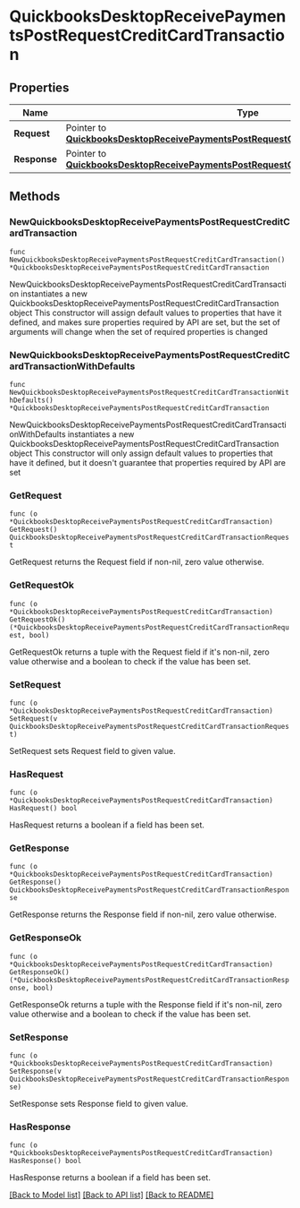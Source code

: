 # QuickbooksDesktopReceivePaymentsPostRequestCreditCardTransaction

## Properties

Name | Type | Description | Notes
------------ | ------------- | ------------- | -------------
**Request** | Pointer to [**QuickbooksDesktopReceivePaymentsPostRequestCreditCardTransactionRequest**](QuickbooksDesktopReceivePaymentsPostRequestCreditCardTransactionRequest.md) |  | [optional] 
**Response** | Pointer to [**QuickbooksDesktopReceivePaymentsPostRequestCreditCardTransactionResponse**](QuickbooksDesktopReceivePaymentsPostRequestCreditCardTransactionResponse.md) |  | [optional] 

## Methods

### NewQuickbooksDesktopReceivePaymentsPostRequestCreditCardTransaction

`func NewQuickbooksDesktopReceivePaymentsPostRequestCreditCardTransaction() *QuickbooksDesktopReceivePaymentsPostRequestCreditCardTransaction`

NewQuickbooksDesktopReceivePaymentsPostRequestCreditCardTransaction instantiates a new QuickbooksDesktopReceivePaymentsPostRequestCreditCardTransaction object
This constructor will assign default values to properties that have it defined,
and makes sure properties required by API are set, but the set of arguments
will change when the set of required properties is changed

### NewQuickbooksDesktopReceivePaymentsPostRequestCreditCardTransactionWithDefaults

`func NewQuickbooksDesktopReceivePaymentsPostRequestCreditCardTransactionWithDefaults() *QuickbooksDesktopReceivePaymentsPostRequestCreditCardTransaction`

NewQuickbooksDesktopReceivePaymentsPostRequestCreditCardTransactionWithDefaults instantiates a new QuickbooksDesktopReceivePaymentsPostRequestCreditCardTransaction object
This constructor will only assign default values to properties that have it defined,
but it doesn't guarantee that properties required by API are set

### GetRequest

`func (o *QuickbooksDesktopReceivePaymentsPostRequestCreditCardTransaction) GetRequest() QuickbooksDesktopReceivePaymentsPostRequestCreditCardTransactionRequest`

GetRequest returns the Request field if non-nil, zero value otherwise.

### GetRequestOk

`func (o *QuickbooksDesktopReceivePaymentsPostRequestCreditCardTransaction) GetRequestOk() (*QuickbooksDesktopReceivePaymentsPostRequestCreditCardTransactionRequest, bool)`

GetRequestOk returns a tuple with the Request field if it's non-nil, zero value otherwise
and a boolean to check if the value has been set.

### SetRequest

`func (o *QuickbooksDesktopReceivePaymentsPostRequestCreditCardTransaction) SetRequest(v QuickbooksDesktopReceivePaymentsPostRequestCreditCardTransactionRequest)`

SetRequest sets Request field to given value.

### HasRequest

`func (o *QuickbooksDesktopReceivePaymentsPostRequestCreditCardTransaction) HasRequest() bool`

HasRequest returns a boolean if a field has been set.

### GetResponse

`func (o *QuickbooksDesktopReceivePaymentsPostRequestCreditCardTransaction) GetResponse() QuickbooksDesktopReceivePaymentsPostRequestCreditCardTransactionResponse`

GetResponse returns the Response field if non-nil, zero value otherwise.

### GetResponseOk

`func (o *QuickbooksDesktopReceivePaymentsPostRequestCreditCardTransaction) GetResponseOk() (*QuickbooksDesktopReceivePaymentsPostRequestCreditCardTransactionResponse, bool)`

GetResponseOk returns a tuple with the Response field if it's non-nil, zero value otherwise
and a boolean to check if the value has been set.

### SetResponse

`func (o *QuickbooksDesktopReceivePaymentsPostRequestCreditCardTransaction) SetResponse(v QuickbooksDesktopReceivePaymentsPostRequestCreditCardTransactionResponse)`

SetResponse sets Response field to given value.

### HasResponse

`func (o *QuickbooksDesktopReceivePaymentsPostRequestCreditCardTransaction) HasResponse() bool`

HasResponse returns a boolean if a field has been set.


[[Back to Model list]](../README.md#documentation-for-models) [[Back to API list]](../README.md#documentation-for-api-endpoints) [[Back to README]](../README.md)


